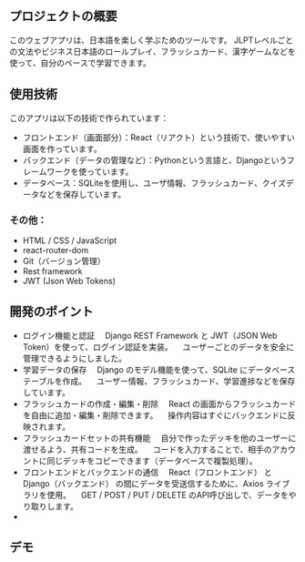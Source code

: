 ## プロジェクトの概要
このウェブアプリは、日本語を楽しく学ぶためのツールです。
JLPTレベルごとの文法やビジネス日本語のロールプレイ、フラッシュカード、漢字ゲームなどを使って、自分のペースで学習できます。

## 使用技術
このアプリは以下の技術で作られています：
- フロントエンド（画面部分）：React（リアクト）という技術で、使いやすい画面を作っています。
- バックエンド（データの管理など）：Pythonという言語と、Djangoというフレームワークを使っています。
- データベース：SQLiteを使用し、ユーザ情報、フラッシュカード、クイズデータなどを保存しています。
### その他：
- HTML / CSS / JavaScript
- react-router-dom
- Git（バージョン管理）
- Rest framework
- JWT (Json Web Tokens)

## 開発のポイント
- ログイン機能と認証
　Django REST Framework と JWT（JSON Web Token）を使って、ログイン認証を実装。
　ユーザーごとのデータを安全に管理できるようにしました。
- 学習データの保存
　Django のモデル機能を使って、SQLite にデータベーステーブルを作成。
　ユーザー情報、フラッシュカード、学習進捗などを保存しています。
- フラッシュカードの作成・編集・削除
　React の画面からフラッシュカードを自由に追加・編集・削除できます。
　操作内容はすぐにバックエンドに反映されます。
- フラッシュカードセットの共有機能
　自分で作ったデッキを他のユーザーに渡せるよう、共有コードを生成。
　コードを入力することで、相手のアカウントに同じデッキをコピーできます（データベースで複製処理）。
- フロントエンドとバックエンドの通信
　React（フロントエンド） と Django（バックエンド） の間にデータを受送信するために、Axios ライブラリを使用。
　GET / POST / PUT / DELETE のAPI呼び出しで、データをやり取りします。
- 

## デモ

